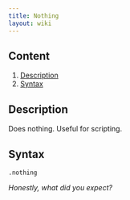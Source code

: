 ```yaml
---
title: Nothing
layout: wiki
---
```

## Content
  1. [Description](#description)
  2. [Syntax](#syntax)
  
## Description
Does nothing. Useful for scripting.

## Syntax
`.nothing`


*Honestly, what did you expect?*
